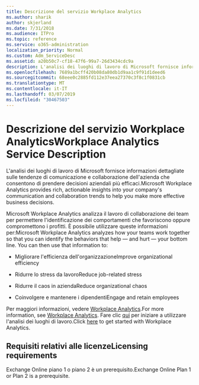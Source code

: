 ```yaml
---
title: Descrizione del servizio Workplace Analytics
ms.author: sharik
author: skjerland
ms.date: 7/31/2018
ms.audience: ITPro
ms.topic: reference
ms.service: o365-administration
localization_priority: Normal
ms.custom: Adm_ServiceDesc
ms.assetid: a20b50c7-cf18-47f6-99a7-26d3434cdc9a
description: L'analisi dei luoghi di lavoro di Microsoft fornisce informazioni dettagliate sulle tendenze di comunicazione e collaborazione dell'azienda che consentono di prendere decisioni aziendali più efficaci.
ms.openlocfilehash: 7689a1bcff420b08da80db1d9aa1c9f91d1deed6
ms.sourcegitcommit: 68eee0c2885fd112e37eea27370c3f8c1f0831cb
ms.translationtype: MT
ms.contentlocale: it-IT
ms.lasthandoff: 03/07/2019
ms.locfileid: "30467503"
---
```

# <a name="workplace-analytics-service-description"></a><span data-ttu-id="69e01-103">Descrizione del servizio Workplace Analytics</span><span class="sxs-lookup"><span data-stu-id="69e01-103">Workplace Analytics Service Description</span></span>

<span data-ttu-id="69e01-104">L'analisi dei luoghi di lavoro di Microsoft fornisce informazioni dettagliate sulle tendenze di comunicazione e collaborazione dell'azienda che consentono di prendere decisioni aziendali più efficaci.</span><span class="sxs-lookup"><span data-stu-id="69e01-104">Microsoft Workplace Analytics provides rich, actionable insights into your company's communication and collaboration trends to help you make more effective business decisions.</span></span>
  
<span data-ttu-id="69e01-p101">Microsoft Workplace Analytics analizza il lavoro di collaborazione dei team per permettere l'identificazione dei comportamenti che favoriscono oppure compromettono i profitti. È possibile utilizzare queste informazioni per:</span><span class="sxs-lookup"><span data-stu-id="69e01-p101">Microsoft Workplace Analytics analyzes how your teams work together so that you can identify the behaviors that help — and hurt — your bottom line. You can then use that information to:</span></span> 
  
- <span data-ttu-id="69e01-107">Migliorare l'efficienza dell'organizzazione</span><span class="sxs-lookup"><span data-stu-id="69e01-107">Improve organizational efficiency</span></span>
    
- <span data-ttu-id="69e01-108">Ridurre lo stress da lavoro</span><span class="sxs-lookup"><span data-stu-id="69e01-108">Reduce job-related stress</span></span>
    
- <span data-ttu-id="69e01-109">Ridurre il caos in azienda</span><span class="sxs-lookup"><span data-stu-id="69e01-109">Reduce organizational chaos</span></span>
    
- <span data-ttu-id="69e01-110">Coinvolgere e mantenere i dipendenti</span><span class="sxs-lookup"><span data-stu-id="69e01-110">Engage and retain employees</span></span>
    
<span data-ttu-id="69e01-111">Per maggiori informazioni, vedere [Workplace Analytics](https://go.microsoft.com/fwlink/?linkid=852492).</span><span class="sxs-lookup"><span data-stu-id="69e01-111">For more information, see [Workplace Analytics](https://go.microsoft.com/fwlink/?linkid=852492).</span></span> <span data-ttu-id="69e01-112">Fare clic [qui](https://docs.microsoft.com/en-us/workplace-analytics/overview/get-started) per iniziare a utilizzare l'analisi dei luoghi di lavoro.</span><span class="sxs-lookup"><span data-stu-id="69e01-112">Click [here](https://docs.microsoft.com/en-us/workplace-analytics/overview/get-started) to get started with Workplace Analytics.</span></span> 
  
## <a name="licensing-requirements"></a><span data-ttu-id="69e01-113">Requisiti relativi alle licenze</span><span class="sxs-lookup"><span data-stu-id="69e01-113">Licensing requirements</span></span>

<span data-ttu-id="69e01-114">Exchange Online piano 1 o piano 2 è un prerequisito.</span><span class="sxs-lookup"><span data-stu-id="69e01-114">Exchange Online Plan 1 or Plan 2 is a prerequisite.</span></span>